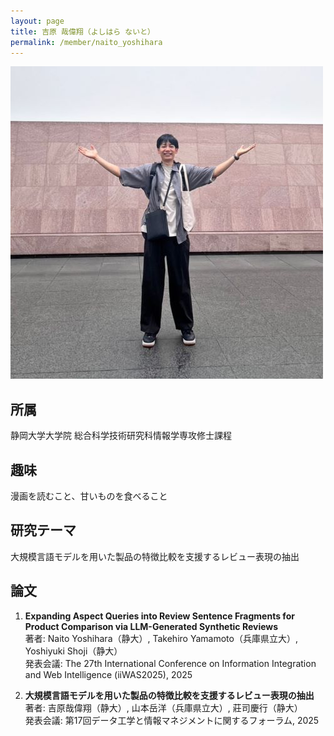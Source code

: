 ```yaml
---
layout: page
title: 吉原 哉偉翔（よしはら ないと）
permalink: /member/naito_yoshihara
---
```

![写真](/assets/img/members/naito_yoshihara.jpg "吉原")

## 所属
静岡大学大学院 総合科学技術研究科情報学専攻修士課程

## 趣味
漫画を読むこと、甘いものを食べること

## 研究テーマ
大規模言語モデルを用いた製品の特徴比較を支援するレビュー表現の抽出

## 論文
1. **Expanding Aspect Queries into Review Sentence Fragments for Product Comparison via LLM-Generated Synthetic Reviews**  
著者: Naito Yoshihara（静大）, Takehiro Yamamoto（兵庫県立大）, Yoshiyuki Shoji（静大）  
発表会議: The 27th International Conference on Information Integration and Web Intelligence (iiWAS2025), 2025

2. **大規模言語モデルを用いた製品の特徴比較を支援するレビュー表現の抽出**  
著者: 吉原哉偉翔（静大）, 山本岳洋（兵庫県立大）, 莊司慶行（静大）    
発表会議: 第17回データ工学と情報マネジメントに関するフォーラム, 2025
